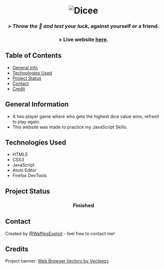 
<h1 align="center">
<img alt="Dicee" title="Dicee" src="https://user-images.githubusercontent.com/15943431/201936320-af1af2dc-d9de-4791-a096-16beeafcd662.png">
</h1>

<h3 align="center">
  > <em>Throw the 🎲 and test your luck</em>, against yourself or a friend.
</h3>
<h3 dir="auto" align="center">
  > Live website <a href="https://wafflesexploit.github.io/Dicee-Challenge/" >here</a>.
</h3>

## Table of Contents
* [General Info](#general-information)
* [Technologies Used](#technologies-used)
* [Project Status](#project-status)
* [Contact](#contact)
* [Credit](#credit)
<!-- * [License](#license) -->


## General Information
- A two player game where who gets the highest dice value wins, refresh to play again.
- This website was made to practice my JavaScript Skills.

## Technologies Used
- HTML5
- CSS3
- JavaScript
- Atom Editor
- Firefox DevTools

## Project Status
 <h3 align="center"><strong>
   Finished</strong>
</h3>

## Contact
Created by [@WafflesExploit](https://github.com/WafflesExploit) - feel free to contact me!

## Credits
Project banner: <a href="https://www.vecteezy.com/free-vector/web-browser">Web Browser Vectors by Vecteezy</a>

